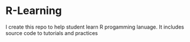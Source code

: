 # R-Learning

I create this repo to help student learn R progamming lanuage. It includes source code to tutorials and practices
